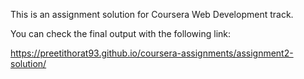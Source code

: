 This is an assignment solution for Coursera Web Development track.


You can check the final output with the following link:

https://preetithorat93.github.io/coursera-assignments/assignment2-solution/
